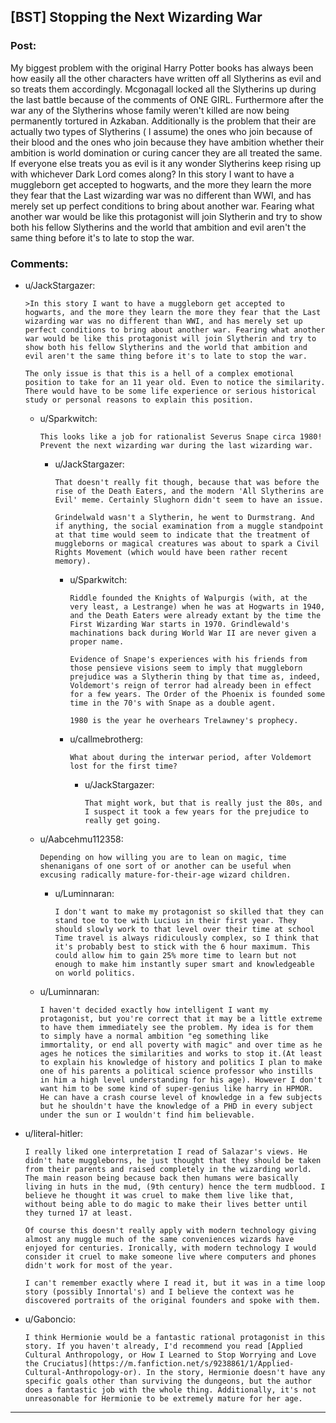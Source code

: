 ## [BST] Stopping the Next Wizarding War

### Post:

My biggest problem with the original Harry Potter books has always been how easily all the other characters have written off all Slytherins as evil and so treats them accordingly. Mcgonagall locked all the Slytherins up during the last battle because of the comments of ONE GIRL. Furthermore after the war any of the Slytherins whose family weren't killed are now being permanently tortured in Azkaban. Additionally is the problem that their are actually two types of Slytherins ( I assume) the ones who join because of their blood and the ones who join because they have ambition whether their ambition is world domination or curing cancer they are all treated the same. If everyone else treats you as evil is it any wonder Slytherins keep rising up with whichever Dark Lord comes along? In this story I want to have a muggleborn get accepted to hogwarts, and the more they learn the more they fear that the Last wizarding war was no different than WWI, and has merely set up perfect conditions to bring about another war. Fearing what another war would be like this protagonist will join Slytherin and try to show both his fellow Slytherins and the world that ambition and evil aren't the same thing before it's to late to stop the war.

### Comments:

- u/JackStargazer:
  ```
  >In this story I want to have a muggleborn get accepted to hogwarts, and the more they learn the more they fear that the Last wizarding war was no different than WWI, and has merely set up perfect conditions to bring about another war. Fearing what another war would be like this protagonist will join Slytherin and try to show both his fellow Slytherins and the world that ambition and evil aren't the same thing before it's to late to stop the war.

  The only issue is that this is a hell of a complex emotional position to take for an 11 year old. Even to notice the similarity. There would have to be some life experience or serious historical study or personal reasons to explain this position.
  ```

  - u/Sparkwitch:
    ```
    This looks like a job for rationalist Severus Snape circa 1980! Prevent the next wizarding war during the last wizarding war.
    ```

    - u/JackStargazer:
      ```
      That doesn't really fit though, because that was before the rise of the Death Eaters, and the modern 'All Slytherins are Evil' meme. Certainly Slughorn didn't seem to have an issue.

      Grindelwald wasn't a Slytherin, he went to Durmstrang. And if anything, the social examination from a muggle standpoint at that time would seem to indicate that the treatment of muggleborns or magical creatures was about to spark a Civil Rights Movement (which would have been rather recent memory).
      ```

      - u/Sparkwitch:
        ```
        Riddle founded the Knights of Walpurgis (with, at the very least, a Lestrange) when he was at Hogwarts in 1940, and the Death Eaters were already extant by the time the First Wizarding War starts in 1970. Grindlewald's machinations back during World War II are never given a proper name.

        Evidence of Snape's experiences with his friends from those pensieve visions seem to imply that muggleborn prejudice was a Slytherin thing by that time as, indeed, Voldemort's reign of terror had already been in effect for a few years. The Order of the Phoenix is founded some time in the 70's with Snape as a double agent.

        1980 is the year he overhears Trelawney's prophecy.
        ```

      - u/callmebrotherg:
        ```
        What about during the interwar period, after Voldemort lost for the first time?
        ```

        - u/JackStargazer:
          ```
          That might work, but that is really just the 80s, and I suspect it took a few years for the prejudice to really get going.
          ```

  - u/Aabcehmu112358:
    ```
    Depending on how willing you are to lean on magic, time shenanigans of one sort of or another can be useful when excusing radically mature-for-their-age wizard children.
    ```

    - u/Luminnaran:
      ```
      I don't want to make my protagonist so skilled that they can stand toe to toe with Lucius in their first year. They should slowly work to that level over their time at school Time travel is always ridiculously complex, so I think that it's probably best to stick with the 6 hour maximum. This could allow him to gain 25% more time to learn but not enough to make him instantly super smart and knowledgeable on world politics.
      ```

  - u/Luminnaran:
    ```
    I haven't decided exactly how intelligent I want my protagonist, but you're correct that it may be a little extreme to have them immediately see the problem. My idea is for them to simply have a normal ambition "eg something like immortality, or end all poverty with magic" and over time as he ages he notices the similarities and works to stop it.(At least to explain his knowledge of history and politics I plan to make one of his parents a political science professor who instills in him a high level understanding for his age). However I don't want him to be some kind of super-genius like harry in HPMOR. He can have a crash course level of knowledge in a few subjects but he shouldn't have the knowledge of a PHD in every subject under the sun or I wouldn't find him believable.
    ```

- u/literal-hitler:
  ```
  I really liked one interpretation I read of Salazar's views. He didn't hate muggleborns, he just thought that they should be taken from their parents and raised completely in the wizarding world. The main reason being because back then humans were basically living in huts in the mud, (9th century) hence the term mudblood. I believe he thought it was cruel to make them live like that, without being able to do magic to make their lives better until they turned 17 at least. 

  Of course this doesn't really apply with modern technology giving almost any muggle much of the same conveniences wizards have enjoyed for centuries. Ironically, with modern technology I would consider it cruel to make someone live where computers and phones didn't work for most of the year.

  I can't remember exactly where I read it, but it was in a time loop story (possibly Innortal's) and I believe the context was he discovered portraits of the original founders and spoke with them.
  ```

- u/Gaboncio:
  ```
  I think Hermionie would be a fantastic rational protagonist in this story. If you haven't already, I'd recommend you read [Applied Cultural Anthropology, or How I Learned to Stop Worrying and Love the Cruciatus](https://m.fanfiction.net/s/9238861/1/Applied-Cultural-Anthropology-or). In the story, Hermionie doesn't have any specific goals other than surviving the dungeons, but the author does a fantastic job with the whole thing. Additionally, it's not unreasonable for Hermionie to be extremely mature for her age.
  ```

---

